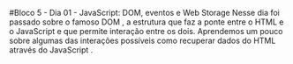 #Bloco 5 - Dia 01 - JavaScript: DOM, eventos e Web Storage
Nesse dia foi passado sobre o famoso DOM , a estrutura que faz a ponte entre o HTML e o JavaScript e que permite interação entre os dois. Aprendemos um pouco sobre algumas das interações possíveis como recuperar dados do HTML através do JavaScript .
